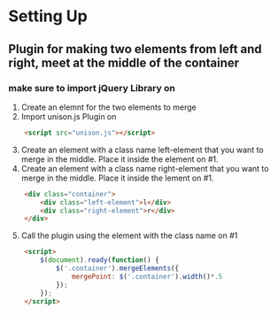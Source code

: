 # Setting Up
## Plugin for making two elements from left and right, meet at the middle of the container
### make sure to import jQuery Library on <head>
1. Create an elemnt for the two elements to merge
2. Import unison.js Plugin on <head>
```html
    <script src="unison.js"></script>
```
3. Create an element with a class name left-element that you want to merge in the middle. Place it inside the element on #1.
4. Create an element with a class name right-element that you want to merge in the middle. Place it inside the lement on #1.
```html
    <div class="container">
        <div class="left-element">l</div>
        <div class="right-element">r</div>
    </div>
```
5. Call the plugin using the element with the class name on #1
```html
    <script>
        $(document).ready(function() {
            $('.container').mergeElements({
                mergePoint: $('.container').width()*.5
            });
        });
    </script>
```
